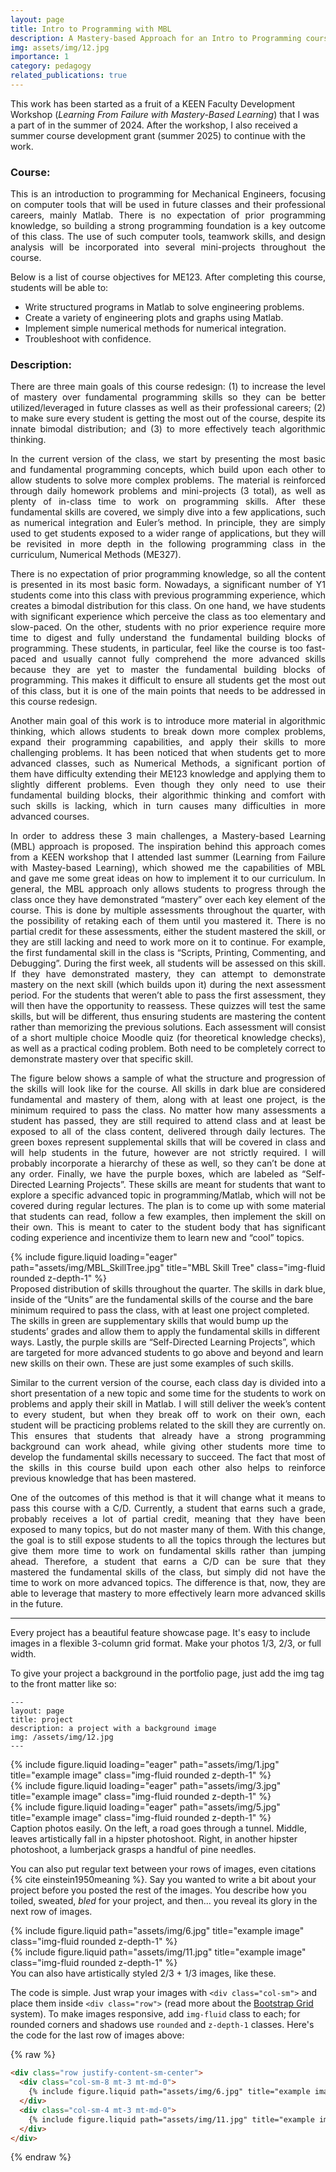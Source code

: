 ```yaml
---
layout: page
title: Intro to Programming with MBL
description: A Mastery-based Approach for an Intro to Programming course fostering learning-from-failure (LFF) ideals
img: assets/img/12.jpg
importance: 1
category: pedagogy
related_publications: true
---
```

This work has been started as a fruit of a KEEN Faculty Development Workshop (<i>Learning From Failure with Mastery-Based Learning</i>) that I was a part of in the summer of 2024. After the workshop, I also received a summer course development grant (summer 2025) to continue with the work.

### Course: 

<p style="text-align: justify;">This is an introduction to programming for Mechanical Engineers, focusing on computer tools that will be used in future classes and their professional careers, mainly Matlab. There is no expectation of prior programming knowledge, so building a strong programming foundation is a key outcome of this class. The use of such computer tools, teamwork skills, and design analysis will be incorporated into several mini-projects throughout the course. </p>

<p style="text-align: justify;">Below is a list of course objectives for ME123. After completing this course, students will be able to: 
    <ul>
        <li>Write structured programs in Matlab to solve engineering problems. </li>
        <li>Create a variety of engineering plots and graphs using Matlab. </li>
        <li>Implement simple numerical methods for numerical integration. </li>
        <li>Troubleshoot with confidence. </li>
    </ul>
</p>

### Description:

<p style="text-align: justify;">There are three main goals of this course redesign: (1) to increase the level of mastery over fundamental programming skills so they can be better utilized/leveraged in future classes as well as their professional careers; (2) to make sure every student is getting the most out of the course, despite its innate bimodal distribution; and (3) to more effectively teach algorithmic thinking. </p>

<p style="text-align: justify;">In the current version of the class, we start by presenting the most basic and fundamental programming concepts, which build upon each other to allow students to solve more complex problems. The material is reinforced through daily homework problems and mini-projects (3 total), as well as plenty of in-class time to work on programming skills. After these fundamental skills are covered, we simply dive into a few applications, such as numerical integration and Euler’s method. In principle, they are simply used to get students exposed to a wider range of applications, but they will be revisited in more depth in the following programming class in the curriculum, Numerical Methods (ME327). </p>

<p style="text-align: justify;">There is no expectation of prior programming knowledge, so all the content is presented in its most basic form. Nowadays, a significant number of Y1 students come into this class with previous programming experience, which creates a bimodal distribution for this class. On one hand, we have students with significant experience which perceive the class as too elementary and slow-paced. On the other, students with no prior experience require more time to digest and fully understand the fundamental building blocks of programming. These students, in particular, feel like the course is too fast-paced and usually cannot fully comprehend the more advanced skills because they are yet to master the fundamental building blocks of programming. This makes it difficult to ensure all students get the most out of this class, but it is one of the main points that needs to be addressed in this course redesign. </p>

<p style="text-align: justify;">Another main goal of this work is to introduce more material in algorithmic thinking, which allows students to break down more complex problems, expand their programming capabilities, and apply their skills to more challenging problems. It has been noticed that when students get to more advanced classes, such as Numerical Methods, a significant portion of them have difficulty extending their ME123 knowledge and applying them to slightly different problems. Even though they only need to use their fundamental building blocks, their algorithmic thinking and comfort with such skills is lacking, which in turn causes many difficulties in more advanced courses. </p>

<p style="text-align: justify;">In order to address these 3 main challenges, a Mastery-based Learning (MBL) approach is proposed. The inspiration behind this approach comes from a KEEN workshop that I attended last summer (Learning from Failure with Mastey-based Learning), which showed me the capabilities of MBL and gave me some great ideas on how to implement it to our curriculum. In general, the MBL approach only allows students to progress through the class once they have demonstrated “mastery” over each key element of the course. This is done by multiple assessments throughout the quarter, with the possibility of retaking each of them until you mastered it. There is no partial credit for these assessments, either the student mastered the skill, or they are still lacking and need to work more on it to continue. For example, the first fundamental skill in the class is “Scripts, Printing, Commenting, and Debugging”. During the first week, all students will be assessed on this skill. If they have demonstrated mastery, they can attempt to demonstrate mastery on the next skill (which builds upon it) during the next assessment period. For the students that weren’t able to pass the first assessment, they will then have the opportunity to reassess. These quizzes will test the same skills, but will be different, thus ensuring students are mastering the content rather than memorizing the previous solutions. Each assessment will consist of a short multiple choice Moodle quiz (for theoretical knowledge checks), as well as a practical coding problem. Both need to be completely correct to demonstrate mastery over that specific skill. </p>

<p style="text-align: justify;">The figure below shows a sample of what the structure and progression of the skills will look like for the course. All skills in dark blue are considered fundamental and mastery of them, along with at least one project, is the minimum required to pass the class. No matter how many assessments a student has passed, they are still required to attend class and at least be exposed to all of the class content, delivered through daily lectures. The green boxes represent supplemental skills that will be covered in class and will help students in the future, however are not strictly required. I will probably incorporate a hierarchy of these as well, so they can’t be done at any order. Finally, we have the purple boxes, which are labeled as “Self-Directed Learning Projects”. These skills are meant for students that want to explore a specific advanced topic in programming/Matlab, which will not be covered during regular lectures. The plan is to come up with some material that students can read, follow a few examples, then implement the skill on their own. This is meant to cater to the student body that has significant coding experience and incentivize them to learn new and “cool” topics.</p>



<div class="row">
    <div class="col-sm mt-3 mt-md-0">
        {% include figure.liquid loading="eager" path="assets/img/MBL_SkillTree.jpg" title="MBL Skill Tree" class="img-fluid rounded z-depth-1" %}
    </div>
</div>
<div class="caption">
    Proposed distribution of skills throughout the quarter. The skills in dark blue, inside of the “Units” are the fundamental skills of the course and the bare minimum required to pass the class, with at least one project completed. The skills in green are supplementary skills that would bump up the students’ grades and allow them to apply the fundamental skills in different ways. Lastly, the purple skills are “Self-Directed Learning Projects”, which are targeted for more advanced students to go above and beyond and learn new skills on their own. These are just some examples of such skills. 
</div>

<p style="text-align: justify;">Similar to the current version of the course, each class day is divided into a short presentation of a new topic and some time for the students to work on problems and apply their skill in Matlab. I will still deliver the week’s content to every student, but when they break off to work on their own, each student will be practicing problems related to the skill they are currently on. This ensures that students that already have a strong programming background can work ahead, while giving other students more time to develop the fundamental skills necessary to succeed. The fact that most of the skills in this course build upon each other also helps to reinforce previous knowledge that has been mastered.</p>

<p style="text-align: justify;">One of the outcomes of this method is that it will change what it means to pass this course with a C/D. Currently, a student that earns such a grade, probably receives a lot of partial credit, meaning that they have been exposed to many topics, but do not master many of them. With this change, the goal is to still expose students to all the topics through the lectures but give them more time to work on fundamental skills rather than jumping ahead. Therefore, a student that earns a C/D can be sure that they mastered the fundamental skills of the class, but simply did not have the time to work on more advanced topics. The difference is that, now, they are able to leverage that mastery to more effectively learn more advanced skills in the future.  </p>

---


Every project has a beautiful feature showcase page.
It's easy to include images in a flexible 3-column grid format.
Make your photos 1/3, 2/3, or full width.

To give your project a background in the portfolio page, just add the img tag to the front matter like so:

    ---
    layout: page
    title: project
    description: a project with a background image
    img: /assets/img/12.jpg
    ---

<div class="row">
    <div class="col-sm mt-3 mt-md-0">
        {% include figure.liquid loading="eager" path="assets/img/1.jpg" title="example image" class="img-fluid rounded z-depth-1" %}
    </div>
    <div class="col-sm mt-3 mt-md-0">
        {% include figure.liquid loading="eager" path="assets/img/3.jpg" title="example image" class="img-fluid rounded z-depth-1" %}
    </div>
    <div class="col-sm mt-3 mt-md-0">
        {% include figure.liquid loading="eager" path="assets/img/5.jpg" title="example image" class="img-fluid rounded z-depth-1" %}
    </div>
</div>
<div class="caption">
    Caption photos easily. On the left, a road goes through a tunnel. Middle, leaves artistically fall in a hipster photoshoot. Right, in another hipster photoshoot, a lumberjack grasps a handful of pine needles.
</div>


You can also put regular text between your rows of images, even citations {% cite einstein1950meaning %}.
Say you wanted to write a bit about your project before you posted the rest of the images.
You describe how you toiled, sweated, _bled_ for your project, and then... you reveal its glory in the next row of images.

<div class="row justify-content-sm-center">
    <div class="col-sm-8 mt-3 mt-md-0">
        {% include figure.liquid path="assets/img/6.jpg" title="example image" class="img-fluid rounded z-depth-1" %}
    </div>
    <div class="col-sm-4 mt-3 mt-md-0">
        {% include figure.liquid path="assets/img/11.jpg" title="example image" class="img-fluid rounded z-depth-1" %}
    </div>
</div>
<div class="caption">
    You can also have artistically styled 2/3 + 1/3 images, like these.
</div>

The code is simple.
Just wrap your images with `<div class="col-sm">` and place them inside `<div class="row">` (read more about the <a href="https://getbootstrap.com/docs/4.4/layout/grid/">Bootstrap Grid</a> system).
To make images responsive, add `img-fluid` class to each; for rounded corners and shadows use `rounded` and `z-depth-1` classes.
Here's the code for the last row of images above:

{% raw %}

```html
<div class="row justify-content-sm-center">
  <div class="col-sm-8 mt-3 mt-md-0">
    {% include figure.liquid path="assets/img/6.jpg" title="example image" class="img-fluid rounded z-depth-1" %}
  </div>
  <div class="col-sm-4 mt-3 mt-md-0">
    {% include figure.liquid path="assets/img/11.jpg" title="example image" class="img-fluid rounded z-depth-1" %}
  </div>
</div>
```

{% endraw %}

